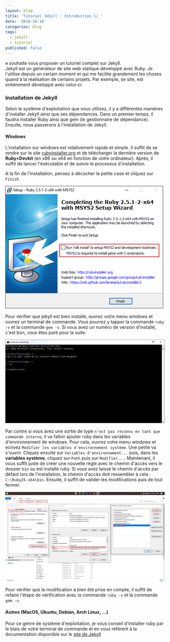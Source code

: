 ```yaml
---
layout: blog
title: 'Tutoriel Jekyll : Introduction 1/_'
date: '2018-10-18'
categories: blog
tags:
  - jekyll
  - tutoriel
published: false
---
```

e souhaite vous proposer un tutoriel complet sur Jekyll.<br>
Jekyll est un générateur de site web statique développé avec Ruby. Je l'utilise depuis un certain moment et qui me facilite grandement les choses quand à la réalisation de certains projets. Par exemple, se site, est entièrement développé avec celui-ci.

### Installation de Jekyll

Selon le système d'exploitation que vous utilisez, il y a différentes manières d'installer Jekyll ainsi que ses dépendances. Dans un premier temps, il faudra installer Ruby ainsi que gem (le gestionnaire de dépendance). Ensuite, nous passerons à l'installation de Jekyll.

#### Windows

L'installation sur windows est relativement rapide et simple. Il suffit de se rendre sur le site [rubyinstaller.org](https://rubyinstaller.org/downloads/) et de télécharger la dernière version de **Ruby+Devkit** (en x86 ou x64 en fonction de votre ordinateur). Après, il suffit de lancer l'éxécutable et de suivre le processus d'installation.

A la fin de l'installation, pensez à décocher la petite case et cliquez sur `Finish`

![Fin de l'installation de Jekyll](/assets/images/uploads/installation_jekyll_1.png)

Pour vérifier que jekyll est bien installé, ouvrez votre menu windows et ouvrez un terminal de commande. Vous pourrez y tapper la commande `ruby -v` et la commande `gem -v`. Si vous avez un numéro de version d'installé, c'est bon, vous êtes paré pour la suite.


![Output après installation de ruby et de gem](/assets/images/uploads/installation_jekyll_3.png)

Par contre si vous avez une sortie de type `n'est pas reconnu en tant que commande interne`, il va falloir ajouter ruby dans les variables d'environnement de windows. Pour cela, ouvrez votre menu windows et ecrivez `Modifier les variables d'environnement système`. Une petite va s'ouvrir. Cliquez ensuite sur `Variables d'environnement...` puis, dans les **variables système**, cliquez sur `Path` puis sur `Modifier...`. Maintenant, il vous suffit juste de créer une nouvelle règle avec le chemin d'accès vers le dossier `bin` ou est installé ruby. Si vous avez laissé le chemin d'accès par défaut lors de l'installation, le chemin d'accès doit ressembler à cela : `C:\Ruby25-x64\bin`. Ensuite, il suffit de valider les modifications puis de tout fermer.

![Modification des variables d'environnement](/assets/images/uploads/installation_jekyll_2.png)

Pour vérifier que la modification à bien été prise en compte, il suffit de refaire l'étape de vérification avec la commande `ruby -v` et la commande `gem -v`.

#### Autres (MacOS, Ubuntu, Debian, Arch Linux, ...)

Pour ce genre de système d'exploitation, je vous conseil d'installer ruby par le biais de votre terminal de commande et en vous référent à la documentation disponible sur le [site de Jekyll](https://jekyllrb.com/docs/installation/)
